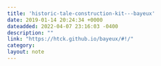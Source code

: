 ```yaml
---
title: 'historic-tale-construction-kit---bayeux'
date: 2019-01-14 20:24:34 +0000
dateadded: 2022-04-07 23:16:03 -0400
description: ""
link: "https://htck.github.io/bayeux/#!/"
category:
layout: note
---
```

